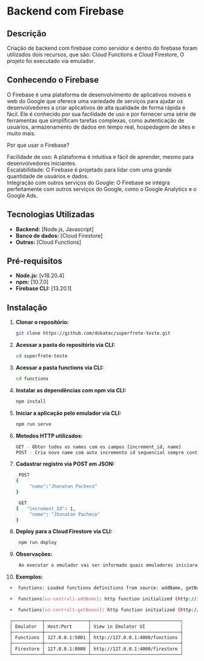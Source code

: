 # Backend com Firebase

## Descrição

Criação de backend com firebase como servidor e dentro do firebase foram utilizados dois recursos, que são: Cloud Functions e Cloud Firestore, O projeto foi executado via emulador.

## Conhecendo o Firebase

O Firebase é uma plataforma de desenvolvimento de aplicativos móveis e web do Google que oferece uma variedade de serviços para ajudar os desenvolvedores a criar aplicativos de alta qualidade de forma rápida e fácil. Ele é conhecido por sua facilidade de uso e por fornecer uma série de ferramentas que simplificam tarefas complexas, como autenticação de usuários, armazenamento de dados em tempo real, hospedagem de sites e muito mais.

Por que usar o Firebase?

Facilidade de uso: A plataforma é intuitiva e fácil de aprender, mesmo para desenvolvedores iniciantes. <br/>
Escalabilidade: O Firebase é projetado para lidar com uma grande quantidade de usuários e dados.<br/>
Integração com outros serviços do Google: O Firebase se integra perfeitamente com outros serviços do Google, como o Google Analytics e o Google Ads.<br/>

## Tecnologias Utilizadas

* **Backend:** [Node.js, Javascript]
* **Banco de dados:** [Cloud Firestore]
* **Outras:** [Cloud Functions]

## Pré-requisitos

* **Node.js:** [v18.20.4]
* **npm:** [10.7.0]
* **Firebase CLI:** [13.20.1]

## Instalação

1. **Clonar o repositório:**
   ```bash
   git clone https://github.com/dokatec/superfrete-teste.git

2. **Acessar a pasta do repositório via CLI:**
   ```bash
   cd superfrete-teste

3. **Acessar a pasta functions via CLI:**
   ```bash
   cd functions

4. **Instalar as dependências com npm via CLI:**
   ```bash
   npm install

5. **Iniciar a aplicação pelo emulador via CLI:**
   ```bash
   npm run serve

6. **Metodos HTTP utilizados:**
   ```bash
   GET - Obter todos os names com os campos (increment_id, name)
   POST - Cria novo name com auto incremento id sequencial sempre continuando para o proximo registro.

7. **Cadastrar registro via POST em JSON:**
   ```bash
    POST
   {
        "name":"Jhonatan Pacheco"
   }

    GET
   {   "increment_Id": 1,
		"name": "Jhonatan Pacheco"
   }

8. **Deploy para a Cloud Firestore via CLI:**
   ```bash
    npm run deploy


9. **Observações:**
   ```bash
    Ao executar o emulador vai ser informado quais emuladores iniciaram fornecendo o URL de acesso a Interface do    emulador fornecendo também as URL para gerenciar as functions dentro de alguma ferramenta como: Postman, Insomnia.

10. **Exemplos:**
   ```bash
    +  functions: Loaded functions definitions from source: addName, getNames, incrementDocumentID.

    +  functions[us-central1-addName]: http function initialized (http://127.0.0.1:5001/superfrete-teste-5661c/us-central1/addName).

    +  functions[us-central1-getNames]: http function initialized (http://127.0.0.1:5001/superfrete-teste-5661c/us-central1/getNames).

    ┌───────────┬────────────────┬─────────────────────────────────┐
    │ Emulator  │ Host:Port      │ View in Emulator UI             │
    ├───────────┼────────────────┼─────────────────────────────────┤
    │ Functions │ 127.0.0.1:5001 │ http://127.0.0.1:4000/functions │
    ├───────────┼────────────────┼─────────────────────────────────┤
    │ Firestore │ 127.0.0.1:8080 │ http://127.0.0.1:4000/firestore │
    └───────────┴────────────────┴─────────────────────────────────┘
